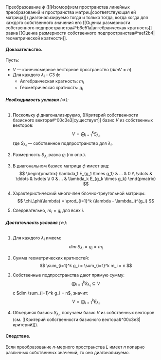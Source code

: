 Преобразование $\phi$ ([[Изоморфизм пространства линейных преобразований и пространства матриц|соответствующая ей матрица]]) диагонализируемо тогда и только тогда, когда когда для каждого собственного значения его [[Оценка размерности собственного подпространства#^b6e51a|алгебраическая кратность]] равна [[Оценка размерности собственного подпространства#^aef2b4|геометрической кратности]].

#### Доказательство.

Пусть:
- $V$ — конечномерное векторное пространство ($dim V = n$)
- Для каждого $\lambda_i$ - СЗ $\phi$:
  - Алгебраическая кратность: $m_i$
  - Геометрическая кратность: $g_i$


###### **Необходимость условия** (⇒):

1. Поскольку $\phi$ диагонализируемо, [[Критерий собственности базисного вектора#^00c3e3|существует]] базис $V$ из собственных векторов:
   $$ V = \bigoplus_{i=1}^k S_{\lambda_i} $$
   где $S_{\lambda_i}$ — собственное подпространство для $\lambda_i$.

2. Размерность $S_{\lambda_i}$ равна $g_i$ (по опр.).

3. В диагональном базисе матрица $\phi$ имеет вид:
   $$ \begin{pmatrix}
   \lambda_1 E_{g_1 \times g_1} & ... & 0 \\
   \vdots & \ddots & \vdots \\
   0 & ... & \lambda_k E_{g_k \times g_k}
   \end{pmatrix} $$

4. Характеристический многочлен блочно-треугольной матрицы:
   $$ \chi_\phi(\lambda) = \prod_{i=1}^k (\lambda - \lambda_i)^{g_i} $$

5. Следовательно, $m_i = g_i$ для всех $i$.

###### **Достаточность условия** (⇐):

1. Для каждого $\lambda_i$ имеем:
   $$dim\ S_{\lambda_i} = g_i = m_i $$

2. Сумма геометрических кратностей:
   $$ \sum_{i=1}^k g_i = \sum_{i=1}^k m_i = n $$

3. Собственные подпространства дают прямую сумму:
   $$ \bigoplus_{i=1}^k S_{\lambda_i} \subseteq V $$
   с $dim \sum_{i=1}^k g_i = n$, значит:
   $$ V = \bigoplus_{i=1}^k E_{\lambda_i} $$

4. Объединяя базисы $S_{\lambda_i}$, получаем базис $V$ из собственных векторов (см. [[Критерий собственности базисного вектора#^00c3e3|критерий]]).

#### Следствие.

Если преобразование 𝑛-мерного пространства 𝐿 имеет 𝑛 попарно различных собственных значений, то оно диагонализуемо.